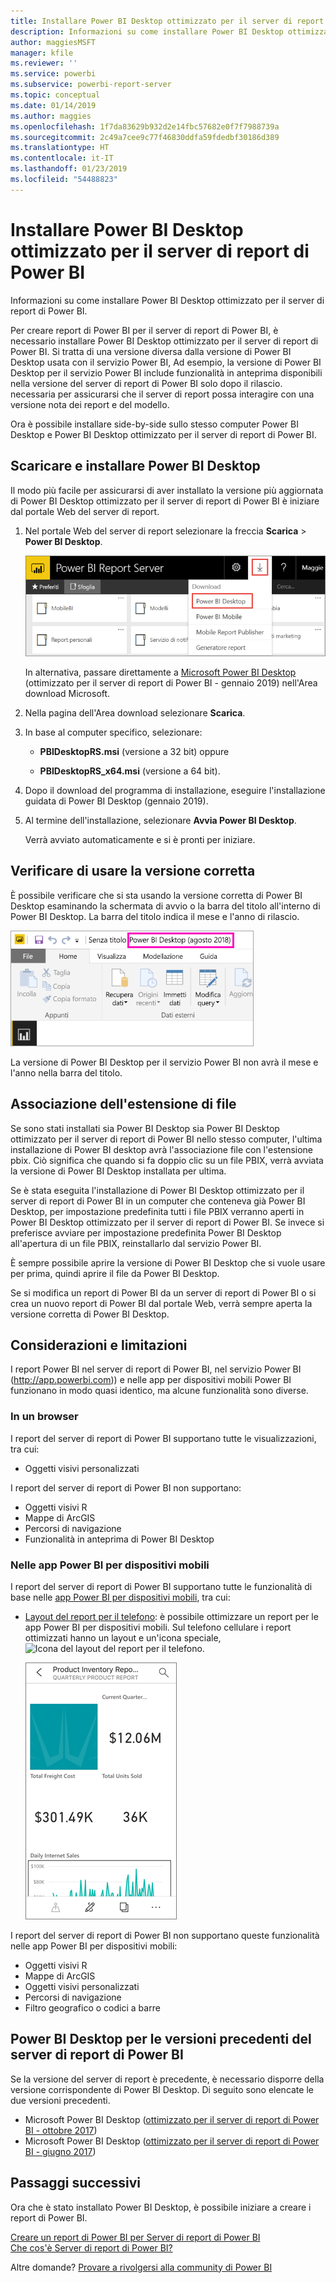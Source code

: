 ```yaml
---
title: Installare Power BI Desktop ottimizzato per il server di report di Power BI
description: Informazioni su come installare Power BI Desktop ottimizzato per il server di report di Power BI
author: maggiesMSFT
manager: kfile
ms.reviewer: ''
ms.service: powerbi
ms.subservice: powerbi-report-server
ms.topic: conceptual
ms.date: 01/14/2019
ms.author: maggies
ms.openlocfilehash: 1f7da83629b932d2e14fbc57682e0f7f7988739a
ms.sourcegitcommit: 2c49a7cee9c77f46830ddfa59fdedbf30186d389
ms.translationtype: HT
ms.contentlocale: it-IT
ms.lasthandoff: 01/23/2019
ms.locfileid: "54488823"
---
```

# <a name="install-power-bi-desktop-optimized-for-power-bi-report-server"></a>Installare Power BI Desktop ottimizzato per il server di report di Power BI
Informazioni su come installare Power BI Desktop ottimizzato per il server di report di Power BI.

Per creare report di Power BI per il server di report di Power BI, è necessario installare Power BI Desktop ottimizzato per il server di report di Power BI. Si tratta di una versione diversa dalla versione di Power BI Desktop usata con il servizio Power BI, Ad esempio, la versione di Power BI Desktop per il servizio Power BI include funzionalità in anteprima disponibili nella versione del server di report di Power BI solo dopo il rilascio. necessaria per assicurarsi che il server di report possa interagire con una versione nota dei report e del modello. 

Ora è possibile installare side-by-side sullo stesso computer Power BI Desktop e Power BI Desktop ottimizzato per il server di report di Power BI.

## <a name="download-and-install-power-bi-desktop"></a>Scaricare e installare Power BI Desktop

Il modo più facile per assicurarsi di aver installato la versione più aggiornata di Power BI Desktop ottimizzato per il server di report di Power BI è iniziare dal portale Web del server di report.

1. Nel portale Web del server di report selezionare la freccia **Scarica** > **Power BI Desktop**.

    ![Scaricare Power BI Desktop dal portale Web](media/install-powerbi-desktop/report-server-download-web-portal.png)

    In alternativa, passare direttamente a [Microsoft Power BI Desktop](https://www.microsoft.com/download/details.aspx?id=57271) (ottimizzato per il server di report di Power BI - gennaio 2019) nell'Area download Microsoft.

2. Nella pagina dell'Area download selezionare **Scarica**.

3. In base al computer specifico, selezionare: 

    - **PBIDesktopRS.msi** (versione a 32 bit) oppure

    - **PBIDesktopRS_x64.msi** (versione a 64 bit).

1. Dopo il download del programma di installazione, eseguire l'installazione guidata di Power BI Desktop (gennaio 2019).

2. Al termine dell'installazione, selezionare **Avvia Power BI Desktop**.
   
    Verrà avviato automaticamente e si è pronti per iniziare.

## <a name="verify-you-are-using-the-correct-version"></a>Verificare di usare la versione corretta
È possibile verificare che si sta usando la versione corretta di Power BI Desktop esaminando la schermata di avvio o la barra del titolo all'interno di Power BI Desktop. La barra del titolo indica il mese e l'anno di rilascio.

![Barra del titolo per Power BI Desktop ottimizzato per il server di report di Power BI](media/install-powerbi-desktop/power-bi-report-server-desktop-august-2018.png)

La versione di Power BI Desktop per il servizio Power BI non avrà il mese e l'anno nella barra del titolo.

## <a name="file-extension-association"></a>Associazione dell'estensione di file
Se sono stati installati sia Power BI Desktop sia Power BI Desktop ottimizzato per il server di report di Power BI nello stesso computer, l'ultima installazione di Power BI desktop avrà l'associazione file con l'estensione pbix. Ciò significa che quando si fa doppio clic su un file PBIX, verrà avviata la versione di Power BI Desktop installata per ultima.

Se è stata eseguita l'installazione di Power BI Desktop ottimizzato per il server di report di Power BI in un computer che conteneva già Power BI Desktop, per impostazione predefinita tutti i file PBIX verranno aperti in Power BI Desktop ottimizzato per il server di report di Power BI. Se invece si preferisce avviare per impostazione predefinita Power BI Desktop all'apertura di un file PBIX, reinstallarlo dal servizio Power BI.

È sempre possibile aprire la versione di Power BI Desktop che si vuole usare per prima, quindi aprire il file da Power BI Desktop.

Se si modifica un report di Power BI da un server di report di Power BI o si crea un nuovo report di Power BI dal portale Web, verrà sempre aperta la versione corretta di Power BI Desktop.

## <a name="considerations-and-limitations"></a>Considerazioni e limitazioni
I report Power BI nel server di report di Power BI, nel servizio Power BI (http://app.powerbi.com)) e nelle app per dispositivi mobili Power BI funzionano in modo quasi identico, ma alcune funzionalità sono diverse.

### <a name="in-a-browser"></a>In un browser
I report del server di report di Power BI supportano tutte le visualizzazioni, tra cui:

* Oggetti visivi personalizzati

I report del server di report di Power BI non supportano:

* Oggetti visivi R
* Mappe di ArcGIS
* Percorsi di navigazione
* Funzionalità in anteprima di Power BI Desktop

### <a name="in-the-power-bi-mobile-apps"></a>Nelle app Power BI per dispositivi mobili
I report del server di report di Power BI supportano tutte le funzionalità di base nelle [app Power BI per dispositivi mobili](../consumer/mobile/mobile-apps-for-mobile-devices.md), tra cui:

* [Layout del report per il telefono](../desktop-create-phone-report.md): è possibile ottimizzare un report per le app Power BI per dispositivi mobili. Sul telefono cellulare i report ottimizzati hanno un layout e un'icona speciale, ![Icona del layout del report per il telefono](media/install-powerbi-desktop/power-bi-rs-mobile-optimized-icon.png).
  
    ![Report ottimizzati per i telefoni](media/install-powerbi-desktop/power-bi-rs-mobile-optimized-report.png)

I report del server di report di Power BI non supportano queste funzionalità nelle app Power BI per dispositivi mobili:

* Oggetti visivi R
* Mappe di ArcGIS
* Oggetti visivi personalizzati
* Percorsi di navigazione
* Filtro geografico o codici a barre

## <a name="power-bi-desktop-for-earlier-versions-of-power-bi-report-server"></a>Power BI Desktop per le versioni precedenti del server di report di Power BI

Se la versione del server di report è precedente, è necessario disporre della versione corrispondente di Power BI Desktop. Di seguito sono elencate le due versioni precedenti.

- Microsoft Power BI Desktop ([ottimizzato per il server di report di Power BI - ottobre 2017](https://www.microsoft.com/download/details.aspx?id=56136))
- Microsoft Power BI Desktop ([ottimizzato per il server di report di Power BI - giugno 2017](https://www.microsoft.com/download/details.aspx?id=55330))

## <a name="next-steps"></a>Passaggi successivi
Ora che è stato installato Power BI Desktop, è possibile iniziare a creare i report di Power BI.

[Creare un report di Power BI per Server di report di Power BI](quickstart-create-powerbi-report.md)  
[Che cos'è Server di report di Power BI?](get-started.md)

Altre domande? [Provare a rivolgersi alla community di Power BI](https://community.powerbi.com/)

